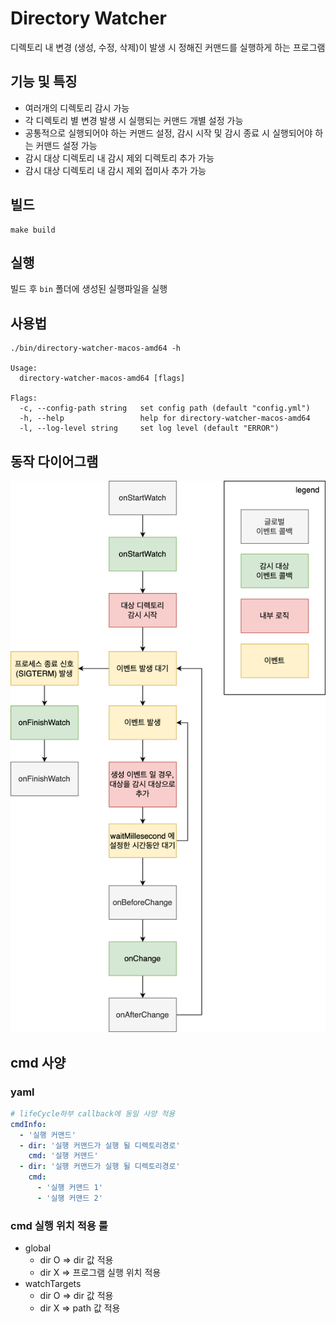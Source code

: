 # Directory Watcher

디렉토리 내 변경 (생성, 수정, 삭제)이 발생 시 정해진 커맨드를 실행하게 하는 프로그램

## 기능 및 특징

- 여러개의 디렉토리 감시 가능
- 각 디렉토리 별 변경 발생 시 실행되는 커맨드 개별 설정 가능
- 공통적으로 실행되어야 하는 커맨드 설정, 감시 시작 및 감시 종료 시 실행되어야 하는 커맨드 설정 가능
- 감시 대상 디렉토리 내 감시 제외 디렉토리 추가 가능
- 감시 대상 디렉토리 내 감시 제외 접미사 추가 가능

## 빌드

```shell
make build
```

## 실행

빌드 후 `bin` 폴더에 생성된 실행파일을 실행 

## 사용법

```shell
./bin/directory-watcher-macos-amd64 -h

Usage:
  directory-watcher-macos-amd64 [flags]

Flags:
  -c, --config-path string   set config path (default "config.yml")
  -h, --help                 help for directory-watcher-macos-amd64
  -l, --log-level string     set log level (default "ERROR")
```

## 동작 다이어그램

![directory-watcher-life-cycle.png](static/directory-watcher-life-cycle.png)

## cmd 사양

### yaml

```yaml
# lifeCycle하부 callback에 동일 사양 적용
cmdInfo:
  - '실행 커맨드'
  - dir: '실행 커맨드가 실행 될 디렉토리경로'
    cmd: '실행 커맨드'
  - dir: '실행 커맨드가 실행 될 디렉토리경로'
    cmd:
      - '실행 커맨드 1'
      - '실행 커맨드 2'
```

### cmd 실행 위치 적용 룰

- global
  - dir O => dir 값 적용
  - dir X => 프로그램 실행 위치 적용
- watchTargets
  - dir O => dir 값 적용
  - dir X => path 값 적용
